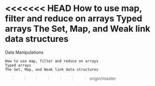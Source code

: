 <<<<<<< HEAD
How to use map, filter and reduce on arrays
Typed arrays
The Set, Map, and Weak link data structures
=======
Data Manipulations

    How to use map, filter and reduce on arrays
    Typed arrays
    The Set, Map, and Weak link data structures
>>>>>>> origin/master
